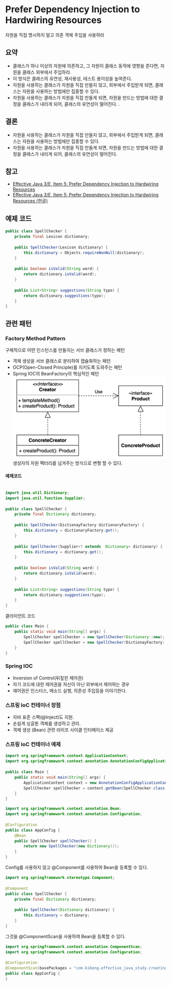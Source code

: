 # Prefer Dependency Injection to Hardwiring Resources
자원을 직접 명시하지 말고 의존 객체 주입을 사용하라

## 요약
- 클래스가 하나 이상의 자원에 의존하고, 그 자원이 클래스 동작에 영향을 준다면, 자원을 클래스 외부에서 주입하라.
- 이 방식은 클래스의 유연성, 재사용성, 테스트 용이성을 높여준다.
- 자원을 사용하는 클래스가 자원을 직접 만들지 않고, 외부에서 주입받게 되면, 클래스는 자원을 사용하는 방법에만 집중할 수 있다.
- 자원을 사용하는 클래스가 자원을 직접 만들게 되면, 자원을 만드는 방법에 대한 결정을 클래스가 내리게 되어, 클래스의 유연성이 떨어진다. .

## 결론
- 자원을 사용하는 클래스가 자원을 직접 만들지 않고, 외부에서 주입받게 되면, 클래스는 자원을 사용하는 방법에만 집중할 수 있다.
- 자원을 사용하는 클래스가 자원을 직접 만들게 되면, 자원을 만드는 방법에 대한 결정을 클래스가 내리게 되어, 클래스의 유연성이 떨어진다.

## 참고
- [Effective Java 3/E, Item 5: Prefer Dependency Injection to Hardwiring Resources](https://www.amazon.com/Effective-Java-3rd-Joshua-Bloch/dp/0134685997)
- [Effective Java 3/E, Item 5: Prefer Dependency Injection to Hardwiring Resources (한글)](https://book.naver.com/bookdb/book_detail.nhn?bid=16313117)

## 예제 코드
```java
public class SpellChecker {
    private final Lexicon dictionary;

    public SpellChecker(Lexicon dictionary) {
        this.dictionary = Objects.requireNonNull(dictionary);
    }

    public boolean isValid(String word) {
        return dictionary.isValid(word);
    }

    public List<String> suggestions(String typo) {
        return dictionary.suggestions(typo);
    }
}
```

## 관련 패턴
### Factory Method Pattern
구체적으로 어떤 인스턴스를 만들지는 서브 클래스가 정하는 패턴
- 객체 생성을 서브 클래스로 분리하여 캡슐화하는 패턴
- OCP(Open-Closed Principle)를 지키도록 도와주는 패턴
- Spring IOC의 BeanFactory의 핵심적인 패턴
![FactoryMethod.png](FactoryMethod.png)
생성자의 자원 팩터리를 넘겨주는 방식으로 변형 할 수 있다.

#### 예제코드

```java

import java.util.Dictionary;
import java.util.function.Supplier;

public class SpellChecker {
    private final Dictionary dictionary;

    public SpellChecker(DictionayFactory dictionaryFactory) {
        this.dictionary = dictionaryFactory.get();
    }

    public SpellChecker(Supplier<? extends  Dictionary> dictionary) {
        this.dictionary = dictionary.get();
    }

    public boolean isValid(String word) {
        return dictionary.isValid(word);
    }

    public List<String> suggestions(String typo) {
        return dictionary.suggestions(typo);
    }
}
```
클라이언트 코드
```java
public class Main {
    public static void main(String[] args) {
        SpellChecker spellChecker = new SpellChecker(Dictionary::new);
        SpellChecker spellChecker = new SpellChecker(DictionayFactory::get);
    }
}
```
### Spring IOC
- Inversion of Control(뒤짚힌 제어권) 
- 자기 코드에 대한 제어권을 자신이 아닌 외부에서 제어하는 경우
- 재어권은 인스터스, 메소드 실행, 의존성 주입등을 이야기한다.

### 스프링 IoC 컨테이너 장점
- 자바 표준 스팩(@Inject)도 지원.
- 손쉽게 싱글톤 객체를 생성하고 관리.
- 객체 생성 (Bean) 관련 라이프 사이클 인터페이스 제공

### 스프링 IoC 컨테이너 예제
```java
import org.springframework.context.ApplicationContext;
import org.springframework.context.annotation.AnnotationConfigApplicationContext;

public class Main {
    public static void main(String[] args) {
        ApplicationContext context = new AnnotationConfigApplicationContext(AppConfig.class);
        SpellChecker spellChecker = context.getBean(SpellChecker.class);
    }
}
```

```java
import org.springframework.context.annotation.Bean;
import org.springframework.context.annotation.Configuration;

@Configuration
public class AppConfig {
    @Bean
    public SpellChecker spellChecker() {
        return new SpellChecker(new Dictionary());
    }
}
```
Config를 사용하지 않고 @Component를 사용하여 Bean을 등록할 수 있다.

```java
import org.springframework.stereotype.Component;
 
@Component
public class SpellChecker {
    private final Dictionary dictionary;
 
    public SpellChecker(Dictionary dictionary) {
        this.dictionary = dictionary;
    }
}
```
그것을 @ComponentScan을 사용하여 Bean을 등록할 수 있다.

```java
import org.springframework.context.annotation.ComponentScan;
import org.springframework.context.annotation.Configuration;

@Configuration
@ComponentScan(basePackages = "com.kibong.effective_java_study.creating_destroying_objects.prefer_dependency_injection")
public class AppConfig {
}
```



